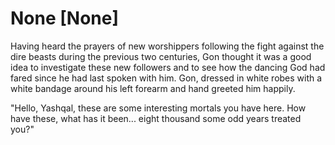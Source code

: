 # None [None]
Having heard the prayers of new worshippers following the fight against the dire beasts during the previous two centuries, Gon thought it was a good idea to investigate these new followers and to see how the dancing God had fared since he had last spoken with him. Gon, dressed in white robes with a white bandage around his left forearm and hand greeted him happily.

"Hello, Yashqal, these are some interesting mortals you have here. How have these, what has it been... eight thousand some odd years treated you?"
